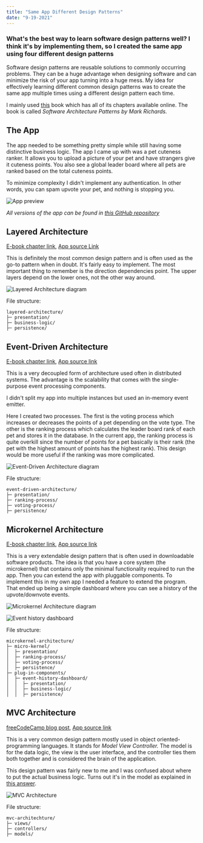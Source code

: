 ```yaml
---
title: "Same App Different Design Patterns"
date: "9-19-2021"
---
```


### What's the best way to learn software design patterns well? I think it's by implementing them, so I created the same app using four different design patterns

Software design patterns are reusable solutions to commonly occurring problems. They can be a huge advantage when designing software and can minimize the risk of your app turning into a huge mess. My idea for effectively learning different common design patterns was to create the same app multiple times using a different design pattern each time.

I mainly used [this](https://www.oreilly.com/library/view/software-architecture-patterns/9781491971437/) book which has all of its chapters available online. The book is called _Software Architecture Patterns by Mark Richards._

## The App

The app needed to be something pretty simple while still having some distinctive business logic. The app I came up with was a pet cuteness ranker. It allows you to upload a picture of your pet and have strangers give it cuteness points. You also see a global leader board where all pets are ranked based on the total cuteness points.

To minimize complexity I didn't implement any authentication. In other words, you can spam upvote your pet, and nothing is stopping you.

![App preview](/images/same-app-different-design-patterns/app-preview.gif)

_All versions of the app can be found in [this GitHub repository](https://github.com/carltheperson/same-app-different-design-patterns)_

## Layered Architecture

[E-book chapter link](https://www.oreilly.com/library/view/software-architecture-patterns/9781491971437/ch01.html), [App source Link](https://github.com/carltheperson/same-app-different-design-patterns/tree/main/layered-architecture)

This is definitely the most common design pattern and is often used as the go-to pattern when in doubt. It's fairly easy to implement. The most important thing to remember is the direction dependencies point. The upper layers depend on the lower ones, not the other way around.

![Layered Architecture diagram](/images/same-app-different-design-patterns/layered.png)

File structure:

```text
layered-architecture/
├─ presentation/
├─ business-logic/
├─ persistence/
```

## Event-Driven Architecture

[E-book chapter link](https://www.oreilly.com/library/view/software-architecture-patterns/9781491971437/ch02.html), [App source link](https://github.com/carltheperson/same-app-different-design-patterns/tree/main/event-driven-architecture)

This is a very decoupled form of architecture used often in distributed systems. The advantage is the scalability that comes with the single-purpose event processing components.

I didn't split my app into multiple instances but used an in-memory event emitter.

Here I created two processes. The first is the voting process which increases or decreases the points of a pet depending on the vote type. The other is the ranking process which calculates the leader board rank of each pet and stores it in the database. In the current app, the ranking process is quite overkill since the number of points for a pet basically is their rank (the pet with the highest amount of points has the highest rank). This design would be more useful if the ranking was more complicated.

![Event-Driven Architecture diagram](/images/same-app-different-design-patterns/event-driven.png)

File structure:

```text
event-driven-architecture/
├─ presentation/
├─ ranking-process/
├─ voting-process/
├─ persistence/
```

## Microkernel Architecture

[E-book chapter link](https://www.oreilly.com/library/view/software-architecture-patterns/9781491971437/ch03.html), [App source link](https://github.com/carltheperson/same-app-different-design-patterns/tree/main/microkernel-architecture)

This is a very extendable design pattern that is often used in downloadable software products. The idea is that you have a core system (the microkernel) that contains only the minimal functionality required to run the app. Then you can extend the app with pluggable components. To implement this in my own app I needed a feature to extend the program. That ended up being a simple dashboard where you can see a history of the upvote/downvote events.

![Microkernel Architecture diagram](/images/same-app-different-design-patterns/microkernel.png)

![Event history dashboard](/images/same-app-different-design-patterns/event-history-dashboard.png)

File structure:

```text
microkernel-architecture/
├─ micro-kernel/
│  ├─ presentation/
│  ├─ ranking-process/
│  ├─ voting-process/
│  ├─ persistence/
├─ plug-in-components/
│  ├─ event-history-dashboard/
│  │  ├─ presentation/
│  │  ├─ business-logic/
│  │  ├─ persistence/
```

## MVC Architecture

[freeCodeCamp blog post](https://www.freecodecamp.org/news/the-model-view-controller-pattern-mvc-architecture-and-frameworks-explained/), [App source link](https://github.com/carltheperson/same-app-different-design-patterns/tree/main/mvc-architechture)

This is a very common design pattern mostly used in object oriented-programming languages. It stands for _Model View Controller._ The model is for the data logic, the view is the user interface, and the controller ties them both together and is considered the brain of the application.

This design pattern was fairly new to me and I was confused about where to put the actual business logic. Turns out it's in the model as explained in [this answer](https://softwareengineering.stackexchange.com/a/165446).

![MVC Architecture](/images/same-app-different-design-patterns/mvc.png)

File structure:

```text
mvc-architechture/
├─ views/
├─ controllers/
├─ models/
```
